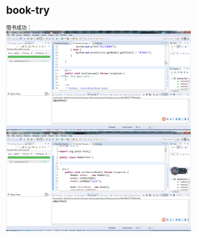 # book-try
借书成功：
![image](https://github.com/cumtwxl/book-try/blob/master/%E5%80%9F%E4%B9%A6%E6%88%90%E5%8A%9F.png)
![image](https://github.com/cumtwxl/book-try/blob/master/%E8%BF%98%E4%B9%A6%E6%88%90%E5%8A%9F.png)
